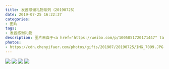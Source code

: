 ```yaml
---
title: 发酱感谢礼物系列（20190725）
date: 2019-07-25 16:22:37
categories:
- 图片
tags:
- 发酱感谢礼物
description: 图片来自于<a href="https://weibo.com/p/1005051720171447" target="_blank">quanmmmmm</a><br/>​​​​​​​​​“E？谁的冰酒呀，纸上啥也没写，是不是要火烤一下才看得到” ​​​ ​​​ ​ ​​​ ​​​​​​ ​
photos: 
- https://cdn.chenyifaer.com/photos/gifts/201907/20190725/IMG_7099.JPG
---
```


![](https://cdn.chenyifaer.com/photos/gifts/201907/20190725/IMG_7100.JPG)
![](https://cdn.chenyifaer.com/photos/gifts/201907/20190725/IMG_7101.JPG)
![](https://cdn.chenyifaer.com/photos/gifts/201907/20190725/IMG_7102.JPG)
![](https://cdn.chenyifaer.com/photos/gifts/201907/20190725/IMG_7103.JPG)

